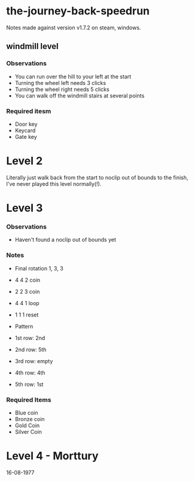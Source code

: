 # the-journey-back-speedrun

Notes made against version v1.7.2 on steam, windows. 

## windmill level

### Observations

- You can run over the hill to your left at the start
- Turning the wheel left needs 3 clicks
- Turning the wheel right needs 5 clicks
- You can walk off the windmill stairs at several points

### Required itesm

- Door key
- Keycard
- Gate key

# Level 2

Literally just walk back from the start to noclip out of bounds to the finish, I've never played this level normally(!).

# Level 3

### Observations

- Haven't found a noclip out of bounds yet

### Notes

- Final rotation 1, 3, 3
- 4 4 2 coin
- 2 2 3 coin
- 4 4 1 loop

- 1 1 1 reset

- Pattern
- 1st row: 2nd
- 2nd row: 5th
- 3rd row: empty
- 4th row: 4th
- 5th row: 1st

### Required Items

- Blue coin
- Bronze coin
- Gold Coin
- Silver Coin

# Level 4 - Morttury

16-08-1977
